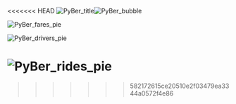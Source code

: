 <<<<<<< HEAD
![PyBer_title](C:\Users\Beau\Desktop\PyBer_title.PNG)![PyBer_bubble](C:\Users\Beau\Desktop\Practice\MatPlotLib\PyBer..connect\images\PyBer_bubble.png)

![PyBer_fares_pie](C:\Users\Beau\Desktop\Practice\MatPlotLib\PyBer..connect\images\PyBer_fares_pie.png)

![PyBer_drivers_pie](C:\Users\Beau\Desktop\Practice\MatPlotLib\PyBer..connect\images\PyBer_drivers_pie.png)

![PyBer_rides_pie](C:\Users\Beau\Desktop\Practice\MatPlotLib\PyBer..connect\images\PyBer_rides_pie.png)
=======

>>>>>>> 582172615ce20510e2f03479ea3344a0572f4e86
